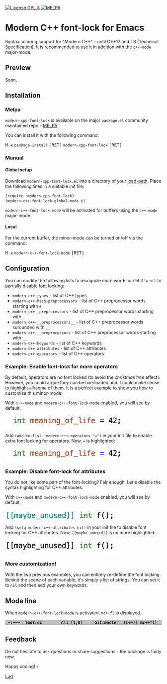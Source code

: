 [![License GPL 3](https://img.shields.io/badge/license-GPL_3-green.svg)](http://www.gnu.org/licenses/gpl-3.0.txt)
[![MELPA](http://melpa.org/packages/modern-cpp-font-lock-badge.svg)](http://melpa.org/#/modern-cpp-font-lock)

# Modern C++ font-lock for Emacs #

Syntax coloring support for "Modern C++" - until C++17 and TS (Technical Specification). It is recommended to use it in addition with the `c++-mode` major-mode.

## Preview ##

Soon.

## Installation ##

### Melpa ###

`modern-cpp-font-lock` is available on the major `package.el` community maintained repo - [MELPA](http://melpa.org).

You can install it with the following command:

<kbd>M-x</kbd> `package-install` <kbd>[RET]</kbd> `modern-cpp-font-lock` <kbd>[RET]</kbd>

### Manual ###

#### Global setup ####

Download `modern-cpp-font-lock.el` into a directory of your [load-path][load-path]. Place the following lines in a suitable init file:

    (require 'modern-cpp-font-lock)
    (modern-c++-font-lock-global-mode t)

`modern-c++-font-lock-mode` will be activated for buffers using the `c++-mode` major-mode.

#### Local ####

For the current buffer, the minor-mode can be turned on/off via the command:

<kbd>M-x</kbd> `modern-c++-font-lock-mode` <kbd>[RET]</kbd>

## Configuration ##

You can modify the following lists to recognize more words or set it to `nil` to partially disable font locking:

 * `modern-c++-types` - list of C++ types
 * `modern-c++-hash-preprocessors` - list of C++ preprocessor words starting with `#`
 * `modern-c++-_preprocessors` - list of C++ preprocessor words starting with `_`
 * `modern-c++-__preprocessors__` - list of C++ preprocessor words surounded with `__`
 * `modern-c++-__preprocessors` - list of C++ preprocessor words starting with `__`
 * `modern-c++-keywords` - list of C++ keywords
 * `modern-c++-attributes` - list of C++ attributes
 * `modern-c++-operators` - list of C++ operators

### Example: Enable font-lock for more operators ###

By default, operators are no font locked (to avoid the _christmas tree_ effect). However, you could argue they can be overloaded and it could make sense to highlight all/some of them. It is a perfect example to show you how to customize this minor-mode:

With `c++-mode` and `modern-c++-font-lock-mode` enabled, you will see by default:

![See img/all-operator-off-sample.png for screenshot](./img/all-operator-off-sample.png)

Add `(add-to-list 'modern-c++-operators "=")` in your init file to enable extra font locking for operators. Now, `=` is highlighted:

![See img/all-operator-on-sample.png for screenshot](./img/all-operator-on-sample.png)

### Example: Disable font-lock for attributes  ###

You do not like some part of the font-locking? Fair enough. Let's disable the syntax highlighting for C++ attributes.

With `c++-mode` and `modern-c++-font-lock-mode` enabled, you will see by default:

![See img/attributes-on.png for screenshot](./img/attributes-on.png)

Add `(setq modern-c++-attributes nil)` in your init file to disable font locking for C++ attributes. Now, `[[maybe_unused]]` is no more highlighted:

![See img/attributes-off.png for screenshot](./img/attributes-off.png)

### More customization! ###

With the two previous examples, you can entirely re-define the font locking. Behind the scene of each variable, it's simply a list of strings. You can set it to `nil` and then add your own keywords.

## Mode line ##

When `modern-c++-font-lock-mode` is activated, `mc++fl` is displayed.

![See img/mode-line.png for screenshot](./img/mode-line.png)

## Feedback ##

Do not hesitate to ask questions or share suggestions - the package is fairly new.

Happy coding! :skull:

[Lud](http://lud.cc)

[load-path]: https://www.gnu.org/software/emacs/manual/html_node/emacs/Lisp-Libraries.html
